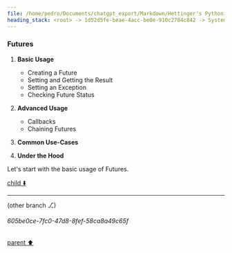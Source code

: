 ```yaml
---
file: /home/pedro/Documents/chatgpt_export/Markdown/Hettinger's Pythonic Coding Style.md
heading_stack: <root> -> 1d52d5fe-beae-4acc-be0e-910c2784c842 -> System -> 990cbfc8-f01c-4465-94d6-e8a9d6fea7b5 -> System -> aaa237dc-dc1e-4222-abfc-c36e07f03dac -> User -> 776fab5c-cc53-47a1-93dc-69a27010cdb2 -> Assistant -> aaa247ef-988b-49a9-9915-daf574ce71f4 -> User -> eeb04c84-cace-44d7-bbf4-3e7201f1b820 -> Assistant -> Table of Contents -> aaa2a5cc-949d-4e45-a2d0-6bec76f30b74 -> User -> 33a36459-de59-441a-b57c-b1d27d5bbad4 -> Assistant -> Futures
---
```

### Futures
1. **Basic Usage**
    - Creating a Future
    - Setting and Getting the Result
    - Setting an Exception
    - Checking Future Status
  
2. **Advanced Usage**
    - Callbacks
    - Chaining Futures
  
3. **Common Use-Cases**
  
4. **Under the Hood**

Let's start with the basic usage of Futures.

[child ⬇️](#605be0ce-7fc0-47d8-8fef-58ca8a49c65f)

---

(other branch ⎇)
###### 605be0ce-7fc0-47d8-8fef-58ca8a49c65f
[parent ⬆️](#33a36459-de59-441a-b57c-b1d27d5bbad4)
